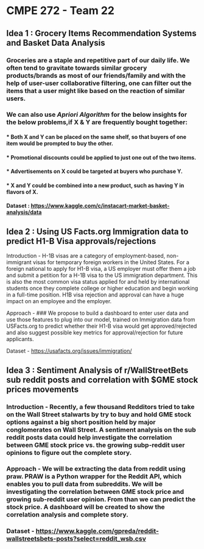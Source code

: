 # CMPE 272 - Team 22

## Idea 1 : Grocery Items Recommendation Systems and Basket Data Analysis

### Groceries are a staple and repetitive part of our daily life. We often tend to gravitate towards similar grocery products/brands as most of our friends/family and with the help of  user-user collaborative filtering, one can filter out the items that a user might like based on the reaction of similar users. 
### We can also use *Apriori Algorithm* for the below insights for the below problems,if X & Y are frequently bought together:

#### * Both X and Y can be placed on the same shelf, so that buyers of one item would be prompted to buy the other.

#### * Promotional discounts could be applied to just one out of the two items.

#### * Advertisements on X could be targeted at buyers who purchase Y.

#### * X and Y could be combined into a new product, such as having Y in flavors of X.


#### Dataset : https://www.kaggle.com/c/instacart-market-basket-analysis/data


## Idea 2 : Using US Facts.org Immigration data to predict H1-B Visa approvals/rejections 

Introduction - H-1B visas are a category of employment-based, non-immigrant visas for temporary foreign workers in the United States. For a foreign national to apply for H1-B visa, a US employer must offer them a job and submit a petition for a H-1B visa to the US immigration department. This is also the most common visa status applied for and held by international students once they complete college or higher education and begin working in a full-time position. H1B visa rejection and approval can have a huge impact on an employee and the employer.

Approach - ### We propose to build a dashboard to enter user data and use those features to plug into our model, trained on Immigration data from USFacts.org to predict whether their H1-B visa would get approved/rejected and also suggest possible key metrics for approval/rejection for future applicants.

Dataset - https://usafacts.org/issues/immigration/



## Idea 3 : Sentiment Analysis of r/WallStreetBets sub reddit posts and correlation with $GME stock prices movements

### Introduction - Recently, a few thousand Redditors tried to take on the Wall Street stalwarts by try to buy and hold GME stock options against a big short position held by major conglomerates on Wall Street. A sentiment analysis on the sub reddit posts data could help investigate the correlation between GME stock price vs. the growing subp-reddit user opinions to figure out the complete story.
### Approach - We will be extracting the data from reddit using praw. PRAW is a Python wrapper for the Reddit API, which enables you to pull data from subreddits. We will be investigating the correlation between GME stock price and growing sub-reddit user opinion. From than we can predict the stock price. A dashboard will be created to show the correlation analysis and complete story.
### Dataset - https://www.kaggle.com/gpreda/reddit-wallstreetsbets-posts?select=reddit_wsb.csv


